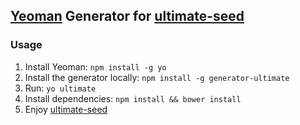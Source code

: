 ## [Yeoman](http://yeoman.io/) Generator for [ultimate-seed](https://github.com/pilwon/ultimate-seed)

### Usage

1. Install Yeoman: `npm install -g yo`
2. Install the generator locally: `npm install -g generator-ultimate`
3. Run: `yo ultimate`
4. Install dependencies: `npm install && bower install`
5. Enjoy [ultimate-seed](https://github.com/pilwon/ultimate-seed#how-to-use)
